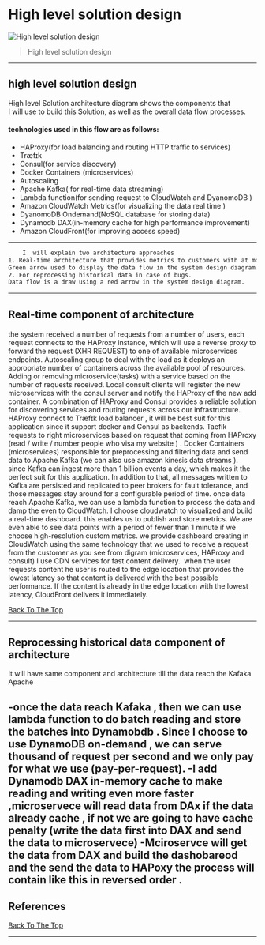# High level solution design 

![High level solution design](https://github.com/MahiSharew/PayPay/blob/master/SD.png)
> High level solution design 

---
## high level solution design
High level Solution architecture diagram shows the components that  
I will use to build this Solution, as well as the overall data flow processes.
#### technologies used in this flow are as follows: 	
- HAProxy(for load balancing and routing HTTP traffic to services)
- Træfɪk
- Consul(for service discovery)
- Docker Containers (microservices)
- Autoscaling
- Apache Kafka( for real-time data  streaming)
- Lambda function(for sending request to CloudWatch and DyanomoDB )
- Amazon CloudWatch Metrics(for visualizing the data real time )
- DyanomoDB Ondemand(NoSQL database for storing data)
- Dynamodb DAX(in-memory cache for high performance improvement)
- Amazon CloudFront(for improving access speed)
---
```html 
    I  will explain two architecture approaches 
1. Real-time architecture that provides metrics to customers with at most one hour delay. 
Green arrow used to display the data flow in the system design diagram.  
2. For reprocessing historical data in case of bugs. 
Data flow is a draw using a red arrow in the system design diagram. 
```
---
## Real-time component of architecture 

####     
the system received a number of requests from a number of users, each request connects to the HAProxy instance, which will use a reverse proxy to forward the request (XHR REQUEST) to one of available microservices endpoints.
Autoscaling group to deal with the load as it deploys an appropriate number of containers across the available pool of resources. Adding or removing microservice(tasks) with a service based on the number of requests received. 
Local consult clients will register the new microservices with the consul server and notify the HAProxy of the new add container. A combination of HAProxy and Consul provides a reliable solution for discovering services and routing requests across our infrastructure.
HAProxy  connect to Træfɪk  load balancer , it will be best suit for  this application since it support docker and Consul as backends. Taefik requests to right microservices based on request that coming from HAProxy (read / write / number people who visa my website ) .
Docker Containers (microservices)  responsible for preprocessing and filtering data and send data to  Apache Kafka (we can also use amazon kinesis data streams  ).
since Kafka can ingest more than  1 billion events a day, which makes it the perfect suit for this application. In addition to that, all messages written to Kafka are persisted and replicated to peer brokers for fault tolerance, and those messages stay around for a configurable period of time.
once data reach  Apache Kafka,  we can use a lambda function to process the data and damp the even to CloudWatch. 
I choose cloudwatch to visualized and build a real-time dashboard. this enables us to publish and store metrics. We are even able to see data points with a period of fewer than 1 minute if we choose high-resolution custom metrics.
we provide dashboard creating  in CloudWatch using the same   technology that  we used to receive a request from the customer  as you see from digram (microservices, HAProxy  and consult)
I use CDN services for fast content delivery.  when the user requests content he user is routed to the edge location that provides the lowest latency so that content is delivered with the best possible performance. If the content is already in the edge location with the lowest latency, CloudFront delivers it immediately.


[Back To The Top](#read-me-template)

---

## Reprocessing historical data component  of architecture 

It will have same component and  architecture   till the data reach the Kafaka Apache

-once the data reach Kafaka  , then we can use lambda function to do batch reading  and store the batches  into Dynamobdb .
Since I choose to use DynamoDB on-demand , we can serve thousand of request per second  and 
we only pay  for what we use (pay-per-request). 
-I add Dynamodb DAX in-memory cache to make reading and writing even more faster ,microservece will read data from DAx if the data already cache , if not we are going to have cache penalty (write the  data first into DAX and send the data to microservece)
-Mciroservce  will get the data from DAX and build the dashobareod and the send the  data to HAPoxy  the process will contain like this in reversed order . 
---

## References
[Back To The Top](#read-me-template)

---

